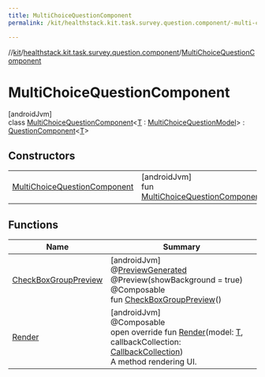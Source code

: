 ```yaml
---
title: MultiChoiceQuestionComponent
permalink: /kit/healthstack.kit.task.survey.question.component/-multi-choice-question-component/index.html

---
```

//[kit](/kit.html)/[healthstack.kit.task.survey.question.component](../index.html)/[MultiChoiceQuestionComponent](index.html)



# MultiChoiceQuestionComponent



[androidJvm]\
class [MultiChoiceQuestionComponent](index.html)&lt;[T](index.html) : [MultiChoiceQuestionModel](../../healthstack.kit.task.survey.question.model/-multi-choice-question-model/index.html)&gt; : [QuestionComponent](../-question-component/index.html)&lt;[T](index.html)&gt;



## Constructors


| | |
|---|---|
| [MultiChoiceQuestionComponent](-multi-choice-question-component.html) | [androidJvm]<br>fun [MultiChoiceQuestionComponent](-multi-choice-question-component.html)() |


## Functions


| Name | Summary |
|---|---|
| [CheckBoxGroupPreview](-check-box-group-preview.html) | [androidJvm]<br>@[PreviewGenerated](../../healthstack.kit.annotation/-preview-generated/index.html)<br>@Preview(showBackground = true)<br>@Composable<br>fun [CheckBoxGroupPreview](-check-box-group-preview.html)() |
| [Render](-render.html) | [androidJvm]<br>@Composable<br>open override fun [Render](-render.html)(model: [T](index.html), callbackCollection: [CallbackCollection](../../healthstack.kit.task.base/-callback-collection/index.html))<br>A method rendering UI. |


